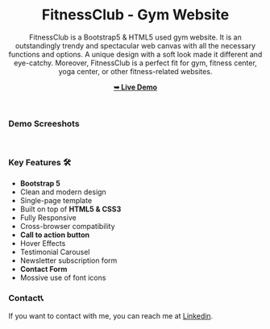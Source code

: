 <div align="center">

  <h1 align="center">FitnessClub - Gym Website</h1>

  FitnessClub is a Bootstrap5 &amp; HTML5 used gym website. It is an outstandingly trendy and spectacular web canvas with all the necessary functions and options. A unique design with a soft look made it different and eye-catchy. Moreover, FitnessClub is a perfect fit for gym, fitness center, yoga center, or other fitness-related websites.
  
  <a href="https://subirkumarpratihar.github.io/FitnessClub/"><strong>➥ Live Demo</strong></a>

</div>

<br />

### Demo Screeshots

<!--![ELearn Desktop Demo](image/readme_img/ELearn_img.png "Desktop Demo") -->

<br />

### Key Features 🛠️
* **Bootstrap 5**
* Clean and modern design
* Single-page template
* Built on top of **HTML5 & CSS3**
* Fully Responsive
* Cross-browser compatibility
* **Call to action button**
* Hover Effects
* Testimonial Carousel
* Newsletter subscription form
* **Contact Form**
* Mossive use of font icons



### Contact📞

If you want to contact with me, you can reach me at [Linkedin](https://www.linkedin.com/in/subirkumarpratihar/).
